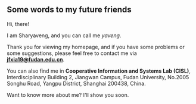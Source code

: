 ## Some words to my future friends

Hi, there!

I am Sharyaveng, and you can call me *yaveng*. 

Thank you for viewing my homepage, and if you have some problems or some suggestions, please feel free to contact me via **jfxia19@fudan.edu.cn**. 

You can also find me in **Cooperative Information and Systems Lab (CISL)**, Interdisciplinary Building 2, Jiangwan Campus, Fudan University, No.2005 Songhu Road, Yangpu District, Shanghai 200438, China.

Want to know more about me? I'll show you soon.

<!-- ## About me

<table border=0 frame=void>
<tr>
  <td width='30%'><img src='pic/photo.jpg' width='30%'></td><td>tytytytytytytytytytyytytytytytyyttyy\ntytytytytytytytytyy</td>
</tr>
</table> -->
